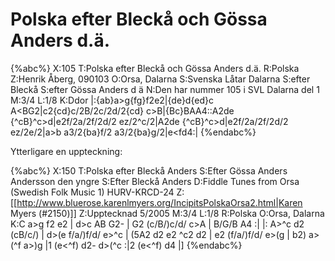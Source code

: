 # Polska efter Bleckå och Gössa Anders d.ä.

{%abc%}
X:105
T:Polska efter Bleckå och Gössa Anders d.ä.
R:Polska
Z:Henrik Åberg, 090103
O:Orsa, Dalarna
S:Svenska Låtar Dalarna
S:efter Bleckå
S:efter Gössa Anders d ä
N:Den har nummer 105 i SVL Dalarna del 1
M:3/4
L:1/8
K:Ddor
|:{ab}a>g{fg}f2e2|{de}d{ed}c A<BG2|c2{cd}c/2B/2c/2d/2{cd} c>B|{Bc}BAA4::A2de {^cB}^c>d|e2f/2a/2f/2d/2 ez/2^c/2|A2de {^cB}^c>d|e2f/2a/2f/2d/2 ez/2e/2|a>b a3/2{ba}f/2 a3/2{ba}g/2|e<fd4:|
{%endabc%}



Ytterligare en uppteckning:

{%abc%}
X:150
T:Polska efter Bleckå Anders
S:Efter Gössa Anders Andersson den yngre
S:Efter Bleckå Anders
D:Fiddle Tunes from Orsa (Swedish Folk Music 1) HURV-KRCD-24
Z:[[http://www.bluerose.karenlmyers.org/IncipitsPolskaOrsa2.html|Karen Myers (#2150)]]
Z:Upptecknad 5/2005
M:3/4
L:1/8
R:Polska
O:Orsa, Dalarna
K:C
a>g f2 e2 | d>c AB G2- | G2 (c/B/)c/d/ c>A | B/G/B A4 :|
|: A>^c d2 (cB/c/) | d>(e f/a/)f/d/ e>^c | (5A2 d2 e2 ^c2 d2 |
e2 (f/a/)f/d/ e>(g | b2) a>(^f a>)g |1 (e<^f) d2- d>(^c :|2 (e<^f) d4 |]
{%endabc%}
